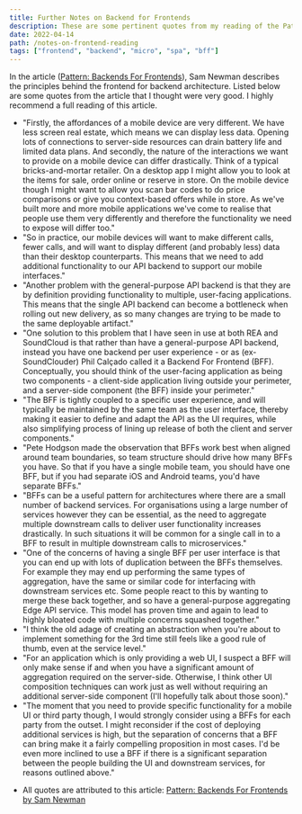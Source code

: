 ```yaml
---
title: Further Notes on Backend for Frontends
description: These are some pertinent quotes from my reading of the Pattern Backends For Frontends article.
date: 2022-04-14
path: /notes-on-frontend-reading
tags: ["frontend", "backend", "micro", "spa", "bff"]
---
```


In the article ([Pattern: Backends For Frontends](https://samnewman.io/patterns/architectural/bff/)), Sam Newman describes the principles behind the frontend for backend architecture. Listed below are some quotes from the article that I thought were very good. I highly recommend a full reading of this article.

- "Firstly, the affordances of a mobile device are very different. We have less screen real estate, which means we can display less data. Opening lots of connections to server-side resources can drain battery life and limited data plans. And secondly, the nature of the interactions we want to provide on a mobile device can differ drastically. Think of a typical bricks-and-mortar retailer. On a desktop app I might allow you to look at the items for sale, order online or reserve in store. On the mobile device though I might want to allow you scan bar codes to do price comparisons or give you context-based offers while in store. As we've built more and more mobile applications we've come to realise that people use them very differently and therefore the functionality we need to expose will differ too."
- "So in practice, our mobile devices will want to make different calls, fewer calls, and will want to display different (and probably less) data than their desktop counterparts. This means that we need to add additional functionality to our API backend to support our mobile interfaces."
- "Another problem with the general-purpose API backend is that they are by definition providing functionality to multiple, user-facing applications. This means that the single API backend can become a bottleneck when rolling out new delivery, as so many changes are trying to be made to the same deployable artifact."
- "One solution to this problem that I have seen in use at both REA and SoundCloud is that rather than have a general-purpose API backend, instead you have one backend per user experience - or as (ex-SoundClouder) Phil Calçado called it a Backend For Frontend (BFF). Conceptually, you should think of the user-facing application as being two components - a client-side application living outside your perimeter, and a server-side component (the BFF) inside your perimeter."
- "The BFF is tightly coupled to a specific user experience, and will typically be maintained by the same team as the user interface, thereby making it easier to define and adapt the API as the UI requires, while also simplifying process of lining up release of both the client and server components."
- "Pete Hodgson made the observation that BFFs work best when aligned around team boundaries, so team structure should drive how many BFFs you have. So that if you have a single mobile team, you should have one BFF, but if you had separate iOS and Android teams, you'd have separate BFFs."
- "BFFs can be a useful pattern for architectures where there are a small number of backend services. For organisations using a large number of services however they can be essential, as the need to aggregate multiple downstream calls to deliver user functionality increases drastically. In such situations it will be common for a single call in to a BFF to result in multiple downstream calls to microservices."
- "One of the concerns of having a single BFF per user interface is that you can end up with lots of duplication between the BFFs themselves. For example they may end up performing the same types of aggregation, have the same or similar code for interfacing with downstream services etc. Some people react to this by wanting to merge these back together, and so have a general-purpose aggregating Edge API service. This model has proven time and again to lead to highly bloated code with multiple concerns squashed together."
- "I think the old adage of creating an abstraction when you're about to implement something for the 3rd time still feels like a good rule of thumb, even at the service level."
- "For an application which is only providing a web UI, I suspect a BFF will only make sense if and when you have a significant amount of aggregation required on the server-side. Otherwise, I think other UI composition techniques can work just as well without requiring an additional server-side component (I'll hopefully talk about those soon)."
- "The moment that you need to provide specific functionality for a mobile UI or third party though, I would strongly consider using a BFFs for each party from the outset. I might reconsider if the cost of deploying additional services is high, but the separation of concerns that a BFF can bring make it a fairly compelling proposition in most cases. I'd be even more inclined to use a BFF if there is a significant separation between the people building the UI and downstream services, for reasons outlined above."

* All quotes are attributed to this article: [Pattern: Backends For Frontends by Sam Newman](https://samnewman.io/patterns/architectural/bff/)
